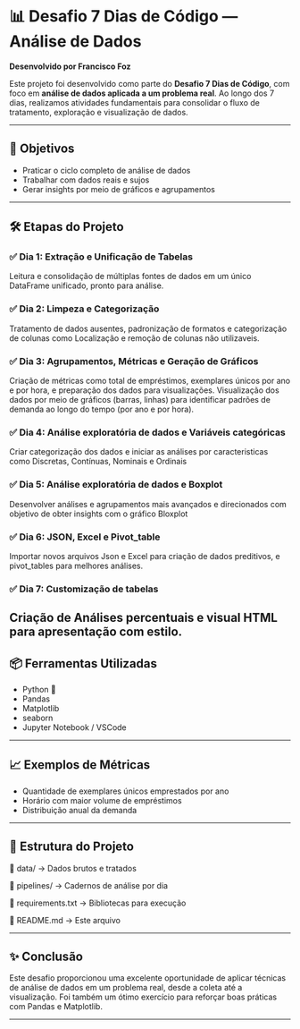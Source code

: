 # 📊 Desafio 7 Dias de Código — Análise de Dados  
**Desenvolvido por Francisco Foz**

Este projeto foi desenvolvido como parte do **Desafio 7 Dias de Código**, com foco em **análise de dados aplicada a um problema real**. Ao longo dos 7 dias, realizamos atividades fundamentais para consolidar o fluxo de tratamento, exploração e visualização de dados.

---

## 🚀 Objetivos

- Praticar o ciclo completo de análise de dados
- Trabalhar com dados reais e sujos
- Gerar insights por meio de gráficos e agrupamentos

---

## 🛠️ Etapas do Projeto

### ✅ Dia 1: Extração e Unificação de Tabelas  
Leitura e consolidação de múltiplas fontes de dados em um único DataFrame unificado, pronto para análise.

### ✅ Dia 2: Limpeza e Categorização  
Tratamento de dados ausentes, padronização de formatos e categorização de colunas como Localização e remoção de colunas não utilizaveis.

### ✅ Dia 3: Agrupamentos, Métricas e Geração de Gráficos  
Criação de métricas como total de empréstimos, exemplares únicos por ano e por hora, e preparação dos dados para visualizações.
Visualização dos dados por meio de gráficos (barras, linhas) para identificar padrões de demanda ao longo do tempo (por ano e por hora).


### ✅ Dia 4: Análise exploratória de dados e Variáveis categóricas
Criar categorização dos dados e iniciar as análises por caracteristicas como Discretas, Contínuas, Nominais e Ordinais  


### ✅ Dia 5: Análise exploratória de dados e Boxplot
Desenvolver análises e agrupamentos mais avançados e direcionados com objetivo de obter insights com o gráfico Bloxplot


### ✅ Dia 6: JSON, Excel e Pivot_table
Importar novos arquivos Json e Excel para criação de dados preditivos, e pivot_tables para melhores análises.


### ✅ Dia 7: Customização de tabelas
Criação de Análises percentuais e visual HTML para apresentação com estilo.
---

## 📦 Ferramentas Utilizadas

- Python 🐍
- Pandas
- Matplotlib
- seaborn
- Jupyter Notebook / VSCode

---

## 📈 Exemplos de Métricas

- Quantidade de exemplares únicos emprestados por ano
- Horário com maior volume de empréstimos
- Distribuição anual da demanda

---

## 📂 Estrutura do Projeto

📁 data/ → Dados brutos e tratados

📁 pipelines/ → Cadernos de análise por dia

📄 requirements.txt → Bibliotecas para execução

📄 README.md → Este arquivo

---

## ✨ Conclusão

Este desafio proporcionou uma excelente oportunidade de aplicar técnicas de análise de dados em um problema real, desde a coleta até a visualização. Foi também um ótimo exercício para reforçar boas práticas com Pandas e Matplotlib.

---
